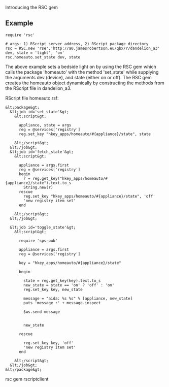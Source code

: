 Introducing the RSC gem

## Example

    require 'rsc'

    # args: 1) RScript server address, 2) RScript package directory
    rsc = RSC.new 'rse','http://a0.jamesrobertson.eu/qbx/r/dandelion_a3'
    dev, state = 'light', 'on'
    rsc.homeauto.set_state dev, state


The above example sets a bedside light on by using the RSC gem which calls the package 'homeauto' with the method 'set_state' while supplying the arguments dev (device), and state (either on or off). The RSC gem creates the homeauto object dynamically by constructing the methods from the RScript file in dandelion_a3.

RScript file homeauto.rsf:

    &lt;package&gt;
      &lt;job id='set_state'&gt;
        &lt;script&gt;

          appliance, state = args
          reg = @services['registry']
          reg.set_key "hkey_apps/homeauto/#{appliance}/state", state
          
        &lt;/script&gt;
      &lt;/job&gt;    
      &lt;job id='fetch_state'&gt;
        &lt;script&gt;

          appliance = args.first
          reg = @services['registry']
          begin
            r = reg.get_key("hkey_apps/homeauto/#{appliance}/state").text.to_s
            String.new(r)
          rescue
            reg.set_key "hkey_apps/homeauto/#{appliance}/state", 'off'
            'new registry item set'
          end
          
        &lt;/script&gt;
      &lt;/job&gt;    
      
      &lt;job id='toggle_state'&gt;
        &lt;script&gt;

          require 'sps-pub'
          
          appliance = args.first
          reg = @services['registry']
          
          key = "hkey_apps/homeauto/#{appliance}/state"
          
          begin
          
            state = reg.get_key(key).text.to_s
            new_state = state == 'on' ? 'off' : 'on'
            reg.set_key key, new_state
            
            message = "aida: %s %s" % [appliance, new_state]
            puts 'message :' + message.inspect
            
            $ws.send message

            
            new_state
            
          rescue
          
            reg.set_key key, 'off'
            'new registry item set'
          end

        &lt;/script&gt;
      &lt;/job&gt;     
    &lt;/package&gt;

rsc gem rscriptclient
